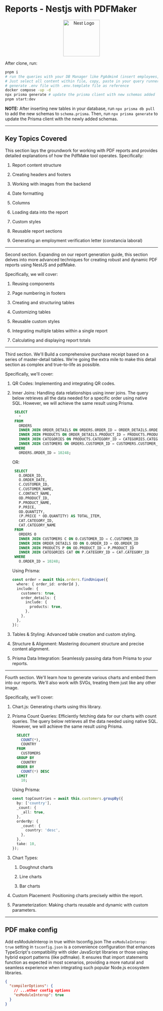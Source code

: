 # Reports - Nestjs with PDFMaker

<p align="center">
  <a href="http://nestjs.com/" target="blank"><img src="https://nestjs.com/img/logo-small.svg" width="120" alt="Nest Logo" /></a>
</p>

After clone, run:

```sh
pnpm i
# run the queries with your DB Manager like PgAdmin4 (insert employees, countries, etc.).
# Just select all content within file, copy, paste in your query runner and then execute for insertion
# generate .env file with .env.template file as reference
docker compose -up -d
npx prisma generate # update the prisma client with new schemas added
pnpm start:dev
```

**NOTE:** After inserting new tables in your database, run `npx prisma db pull` to add the new schemas to `schema.prisma`. Then, run `npx prisma generate` to update the Prisma client with the newly added schemas.

---

## Key Topics Covered

This section lays the groundwork for working with PDF reports and provides detailed explanations of how the PdfMake tool operates.
Specifically:

1. Report content structure

2. Creating headers and footers

3. Working with images from the backend

4. Date formatting

5. Columns

6. Loading data into the report

7. Custom styles

8. Reusable report sections

9. Generating an employment verification letter (constancia laboral)

---

Second section. Expanding on our report generation guide, this section delves into more advanced techniques for creating robust and dynamic PDF reports using NestJS and pdfMake.

Specifically, we will cover:

1. Reusing components

2. Page numbering in footers

3. Creating and structuring tables

4. Customizing tables

5. Reusable custom styles

6. Integrating multiple tables within a single report

7. Calculating and displaying report totals

---

Third section. We'll Build a comprehensive purchase receipt based on a series of master-detail tables. We're going the extra mile to make this detail section as complex and true-to-life as possible.

Specifically, we'll cover:

1. QR Codes: Implementing and integrating QR codes.

2. Inner Joins: Handling data relationships using inner joins. The query below retrieves all the data needed for a specific order using native SQL. However, we will achieve the same result using Prisma.

   ```sql
    SELECT
      *
    FROM
      ORDERS
      INNER JOIN ORDER_DETAILS ON ORDERS.ORDER_ID = ORDER_DETAILS.ORDER_ID
      INNER JOIN PRODUCTS ON ORDER_DETAILS.PRODUCT_ID = PRODUCTS.PRODUCT_ID
      INNER JOIN CATEGORIES ON PRODUCTS.CATEGORY_ID = CATEGORIES.CATEGORY_ID
      INNER JOIN CUSTOMERS ON ORDERS.CUSTOMER_ID = CUSTOMERS.CUSTOMER_ID
    WHERE
      ORDERS.ORDER_ID = 10248;
   ```

   OR:

   ```sql
    SELECT
      O.ORDER_ID,
      O.ORDER_DATE,
      C.CUSTOMER_ID,
      C.CUSTOMER_NAME,
      C.CONTACT_NAME,
      OD.PRODUCT_ID,
      P.PRODUCT_NAME,
      P.PRICE,
      OD.QUANTITY,
      (P.PRICE * OD.QUANTITY) AS TOTAL_ITEM,
      CAT.CATEGORY_ID,
      CAT.CATEGORY_NAME
    FROM
      ORDERS O
      INNER JOIN CUSTOMERS C ON O.CUSTOMER_ID = C.CUSTOMER_ID
      INNER JOIN ORDER_DETAILS OD ON O.ORDER_ID = OD.ORDER_ID
      INNER JOIN PRODUCTS P ON OD.PRODUCT_ID = P.PRODUCT_ID
      INNER JOIN CATEGORIES CAT ON P.CATEGORY_ID = CAT.CATEGORY_ID
    WHERE
      O.ORDER_ID = 10248;
   ```

   Using Prisma:

   ```typescript
   const order = await this.orders.findUnique({
     where: { order_id: orderId },
     include: {
       customers: true,
       order_details: {
         include: {
           products: true,
         },
       },
     },
   });
   ```

3. Tables & Styling: Advanced table creation and custom styling.

4. Structure & Alignment: Mastering document structure and precise content alignment.

5. Prisma Data Integration: Seamlessly passing data from Prisma to your reports.

---

Fourth section. We'll learn how to generate various charts and embed them into our reports. We'll also work with SVGs, treating them just like any other image.

Specifically, we'll cover:

1. Chart.js: Generating charts using this library.

2. Prisma Count Queries: Efficiently fetching data for our charts with count queries. The query below retrieves all the data needed using native SQL. However, we will achieve the same result using Prisma.

   ```sql
     SELECT
       COUNT(*),
       COUNTRY
     FROM
       CUSTOMERS
     GROUP BY
       COUNTRY
     ORDER BY
       COUNT(*) DESC
     LIMIT
       10;
   ```

   Using Prisma:

   ```typescript
   const topCountries = await this.customers.groupBy({
     by: ['country'],
     _count: {
       _all: true,
     },
     orderBy: {
       _count: {
         country: 'desc',
       },
     },
     take: 10,
   });
   ```

3. Chart Types:
   1. Doughnut charts

   2. Line charts

   3. Bar charts

4. Custom Placement: Positioning charts precisely within the report.

5. Parameterization: Making charts reusable and dynamic with custom parameters.

---

## PDF make config

Add esModuleInterop in true within tsconfig.json
The `esModuleInterop: true` setting in `tsconfig.json` is a convenience configuration that enhances TypeScript's compatibility with older JavaScript libraries or those using hybrid export patterns (like pdfmake). It ensures that import statements function as expected in most scenarios, providing a more natural and seamless experience when integrating such popular Node.js ecosystem libraries.

```json
{
  "compilerOptions": {
    // ...other config options
    "esModuleInterop": true
  }
}
```
